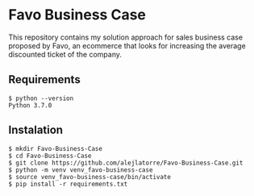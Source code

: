 # Favo Business Case

This repository contains my solution approach for sales business case proposed by Favo, an ecommerce that looks for increasing the average discounted ticket of the company.

## Requirements

    $ python --version
    Python 3.7.0

## Instalation

    $ mkdir Favo-Business-Case
    $ cd Favo-Business-Case
    $ git clone https://github.com/alejlatorre/Favo-Business-Case.git
    $ python -m venv venv_favo-business-case
    $ source venv_favo-business-case/bin/activate
    $ pip install -r requirements.txt